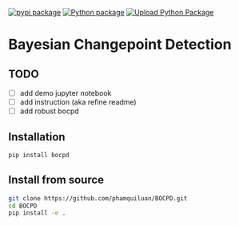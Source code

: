 [![pypi package](https://img.shields.io/pypi/v/bocpd.svg)](https://pypi.org/project/bocpd)
[![Python package](https://github.com/phamquiluan/BOCPD/actions/workflows/python-package.yml/badge.svg)](https://github.com/phamquiluan/BOCPD/actions/workflows/python-package.yml)
[![Upload Python Package](https://github.com/phamquiluan/BOCPD/actions/workflows/python-publish.yml/badge.svg)](https://github.com/phamquiluan/BOCPD/actions/workflows/python-publish.yml)

Bayesian Changepoint Detection
==============================

## TODO

- [ ] add demo jupyter notebook
- [ ] add instruction (aka refine readme)
- [ ] add robust bocpd

## Installation

```bash
pip install bocpd
```

## Install from source
```bash
git clone https://github.com/phamquiluan/BOCPD.git
cd BOCPD
pip install -e .
```
